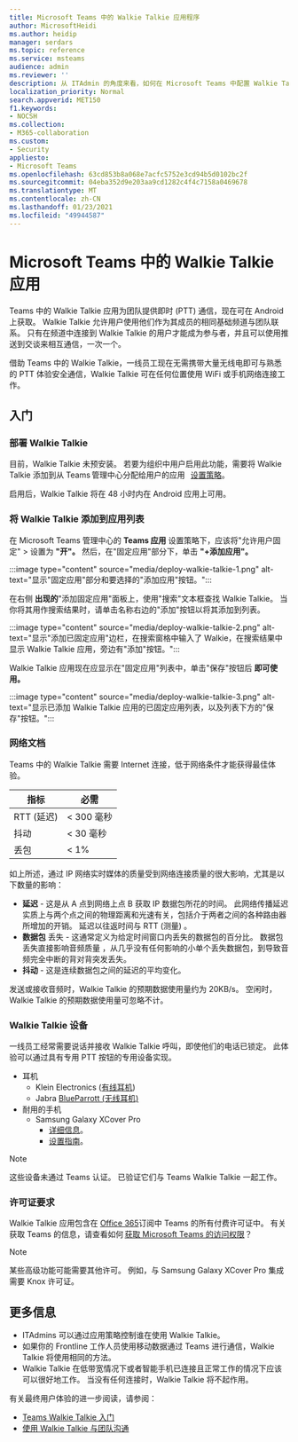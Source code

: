```yaml
---
title: Microsoft Teams 中的 Walkie Talkie 应用程序
author: MicrosoftHeidi
ms.author: heidip
manager: serdars
ms.topic: reference
ms.service: msteams
audience: admin
ms.reviewer: ''
description: 从 ITAdmin 的角度来看，如何在 Microsoft Teams 中配置 Walkie Talkie 应用。
localization_priority: Normal
search.appverid: MET150
f1.keywords:
- NOCSH
ms.collection:
- M365-collaboration
ms.custom:
- Security
appliesto:
- Microsoft Teams
ms.openlocfilehash: 63cd853b8a068e7acfc5752e3cd94b5d0102bc2f
ms.sourcegitcommit: 04eba352d9e203aa9cd1282c4f4c7158a0469678
ms.translationtype: MT
ms.contentlocale: zh-CN
ms.lasthandoff: 01/23/2021
ms.locfileid: "49944587"
---
```

# <a name="walkie-talkie-app-in-microsoft-teams"></a>Microsoft Teams 中的 Walkie Talkie 应用

Teams 中的 Walkie Talkie 应用为团队提供即时 (PTT) 通信，现在可在 Android 上获取。 Walkie Talkie 允许用户使用他们作为其成员的相同基础频道与团队联系。 只有在频道中连接到 Walkie Talkie 的用户才能成为参与者，并且可以使用推送到交谈来相互通信，一次一个。

借助 Teams 中的 Walkie Talkie，一线员工现在无需携带大量无线电即可与熟悉的 PTT 体验安全通信，Walkie Talkie 可在任何位置使用 WiFi 或手机网络连接工作。

## <a name="getting-started"></a>入门

### <a name="deploying-walkie-talkie"></a>部署 Walkie Talkie

目前，Walkie Talkie 未预安装。 若要为组织中用户启用此功能，需要将 Walkie Talkie 添加到从 Teams [](teams-app-setup-policies.md)管理中心分配给用户的应用   [设置策略](https://admin.teams.microsoft.com/)。

启用后，Walkie Talkie 将在 48 小时内在 Android 应用上可用。

### <a name="adding-walkie-talkie-to-your-app-list"></a>将 Walkie Talkie 添加到应用列表

在 Microsoft Teams 管理中心的 **Teams 应用** 设置策略下，应该将"允许用户固定"  >  设置为 **"开"。**  然后，在"固定应用"部分下，单击 **"+添加应用"。**

:::image type="content" source="media/deploy-walkie-talkie-1.png" alt-text="显示"固定应用"部分和要选择的"添加应用"按钮。":::

在右侧 **出现的**"添加固定应用"面板上，使用"搜索"文本框查找 Walkie Talkie。 当你将其用作搜索结果时，请单击名称右边的"添加"按钮以将其添加到列表。

:::image type="content" source="media/deploy-walkie-talkie-2.png" alt-text="显示"添加已固定应用"边栏，在搜索窗格中输入了 Walkie，在搜索结果中显示 Walkie Talkie 应用，旁边有"添加"按钮。":::

Walkie Talkie 应用现在应显示在"固定应用"列表中，单击"保存"按钮后 **即可使用。**

:::image type="content" source="media/deploy-walkie-talkie-3.png" alt-text="显示已添加 Walkie Talkie 应用的已固定应用列表，以及列表下方的"保存"按钮。":::

### <a name="network-documentation"></a>网络文档

Teams 中的 Walkie Talkie 需要 Internet 连接，低于网络条件才能获得最佳体验。

|指标 | 必需 |
|---|---|
|RTT (延迟)  | < 300 毫秒 |
|抖动 |< 30 毫秒 |
|丢包 |< 1% |

如上所述，通过 IP 网络实时媒体的质量受到网络连接质量的很大影响，尤其是以下数量的影响：

- **延迟** - 这是从 A 点到网络上点 B 获取 IP 数据包所花的时间。 此网络传播延迟实质上与两个点之间的物理距离和光速有关，包括介于两者之间的各种路由器所增加的开销。 延迟以往返时间与 RTT (测量) 。
- **数据包** 丢失 - 这通常定义为给定时间窗口内丢失的数据包的百分比。 数据包丢失直接影响音频质量 ，从几乎没有任何影响的小单个丢失数据包，到导致音频完全中断的背对背突发丢失。
- **抖动** - 这是连续数据包之间的延迟的平均变化。

发送或接收音频时，Walkie Talkie 的预期数据使用量约为 20KB/s。 空闲时，Walkie Talkie 的预期数据使用量可忽略不计。

### <a name="walkie-talkie-devices"></a>Walkie Talkie 设备

一线员工经常需要说话并接收 Walkie Talkie 呼叫，即使他们的电话已锁定。 此体验可以通过具有专用 PTT 按钮的专用设备实现。

- 耳机
  - Klein Electronics ([有线耳机](https://www.kleinelectronics.com/poc-accessories/mtwt/)) 
  - Jabra [BlueParrott (无线耳机) ](https://www.blueparrott.com/microsoft-teams-walkie-talkie)
- 耐用的手机
  - Samsung Galaxy XCover Pro
    - [详细信息](https://www.samsung.com/us/business/products/mobile/phones/galaxy-xcover-pro/)。
    - [设置指南](https://docs.samsungknox.com/admin/knox-service-plugin/intune-teams.htm)。

> [!NOTE]
> 这些设备未通过 Teams 认证。 已验证它们与 Teams Walkie Talkie 一起工作。

### <a name="license-requirements"></a>许可证要求

Walkie Talkie 应用包含在 [Office 365](https://docs.microsoft.com/MicrosoftTeams/office-365-licensing)订阅中 Teams 的所有付费许可证中。 有关获取 Teams 的信息，请查看如何 [获取 Microsoft Teams 的访问权限](https://support.office.com/article/fc7f1634-abd3-4f26-a597-9df16e4ca65b)？

> [!NOTE]
> 某些高级功能可能需要其他许可。 例如，与 Samsung Galaxy XCover Pro 集成需要 Knox 许可证。

## <a name="further-information"></a>更多信息

- ITAdmins 可以通过应用策略控制谁在使用 Walkie Talkie。
- 如果你的 Frontline 工作人员使用移动数据通过 Teams 进行通信，Walkie Talkie 将使用相同的方法。
- Walkie Talkie 在低带宽情况下或者智能手机已连接且正常工作的情况下应该可以很好地工作。 当没有任何连接时，Walkie Talkie 将不起作用。

有关最终用户体验的进一步阅读，请参阅：

- [Teams Walkie Talkie 入门](https://support.microsoft.com/office/get-started-with-teams-walkie-talkie-25bdc3d5-bbb2-41b7-89bf-650fae0c8e0c)
- [使用 Walkie Talkie 与团队沟通](https://support.microsoft.com/office/communicate-with-your-team-in-walkie-talkie-e4342550-5516-4451-b9ec-93166b60f8a4)
